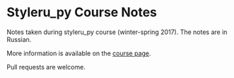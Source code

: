 # Styleru_py Course Notes
Notes taken during styleru_py course (winter-spring 2017). The notes are in Russian.

More information is available on the [course page](http://melevir.com/things/python_styleru/).

Pull requests are welcome.
